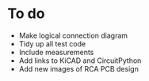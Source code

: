 # To do

* Make logical connection diagram
* Tidy up all test code
* Include measurements
* Add links to KiCAD and CircuitPython
* Add new images of RCA PCB design
